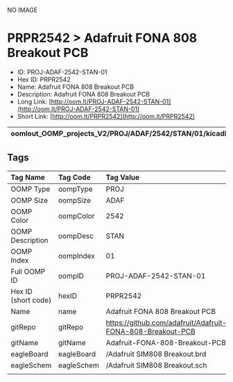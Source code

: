 


  
NO IMAGE  
# PRPR2542 > Adafruit FONA 808 Breakout PCB

- ID: PROJ-ADAF-2542-STAN-01
- Hex ID: PRPR2542
- Name: Adafruit FONA 808 Breakout PCB
- Description: Adafruit FONA 808 Breakout PCB
- Long Link: [http://oom.lt/PROJ-ADAF-2542-STAN-01](http://oom.lt/PROJ-ADAF-2542-STAN-01)
- Short Link: [http://oom.lt/PRPR2542](http://oom.lt/PRPR2542)
  

|oomlout_OOMP_projects_V2/PROJ/ADAF/2542/STAN/01/kicadPcb3dFront.png|oomlout_OOMP_projects_V2/PROJ/ADAF/2542/STAN/01/kicadPcb3dBack.png|oomlout_OOMP_projects_V2/PROJ/ADAF/2542/STAN/01/kicadPcb3d.png||
| :---: | :---: | :---: | :---: |

## Tags
  

|Tag Name|Tag Code|Tag Value|
| :--- | :--- | :--- |
|OOMP Type|oompType|PROJ|
|OOMP Size|oompSize|ADAF|
|OOMP Color|oompColor|2542|
|OOMP Description|oompDesc|STAN|
|OOMP Index|oompIndex|01|
|Full OOMP ID|oompID|PROJ-ADAF-2542-STAN-01|
|Hex ID (short code)|hexID|PRPR2542|
|Name|name|Adafruit FONA 808 Breakout PCB|
|gitRepo|gitRepo|https://github.com/adafruit/Adafruit-FONA-808-Breakout-PCB|
|gitName|gitName|Adafruit-FONA-808-Breakout-PCB|
|eagleBoard|eagleBoard|/Adafruit SIM808 Breakout.brd|
|eagleSchem|eagleSchem|/Adafruit SIM808 Breakout.sch|
||||
